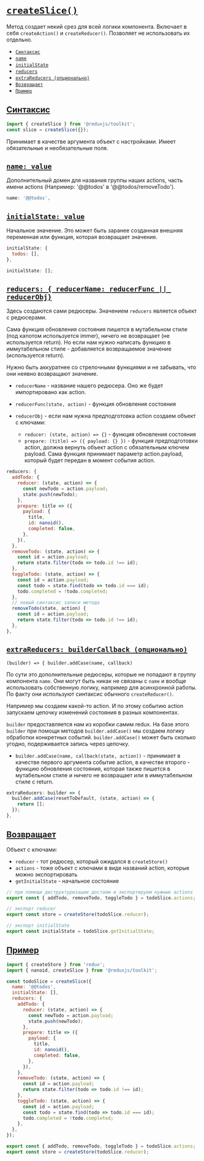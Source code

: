 # [`createSlice()`](../index.md)

Метод создает некий срез для всей логики компонента. Включает в себя `createAction()` и `createReducer()`. Позволяет не использовать их отдельно.

- [`Синтаксис`](#cинтаксис)
- [`name`](#name-value)
- [`initialState`](#initialstate-value)
- [`reducers`](#reducers--reducername-reducerfunc--reducerobj)
- [`extraReducers (опционально)`](#extrareducers-buildercallback-опционально)
- [`Возвращает`](#возвращает)
- [`Пример`](#пример)

## [Cинтаксис](#createslice)

```jsx
import { createSlice } from '@reduxjs/toolkit';
const slice = createSlice({});
```

Принимает в качестве аргумента объект с настройками. Имеет обязательные и необязательные поля.

## [`name: value`](#createslice)

Дополнительный домен для названия группы наших actions, часть имени actions (Например: '@@todos' в '@@todos/removeTodo').

```js
name: '@@todos',
```

## [`initialState: value`](#createslice)

Начальное значение. Это может быть заранее созданная внешняя переменная или функция, которая возвращает значение.

```js
initialState: {
  todos: [],
},
```

```jsx
initialState: [];
```

## [`reducers: { reducerName: reducerFunc || reducerObj}`](#createslice)

Здесь создаются сами редюсеры. Значением `reducers` является объект с редюсерами.

Сама функция обновления состояния пишется в мутабельном стиле (под капотом используется immer), ничего не возвращает (не используется return). Но если нам нужно написать функцию в иммутабельном стиле - добавляется возвращаемое значение (используется return).

Нужно быть аккуратнее со стрелочными функциями и не забывать, что они неявно возвращают значение.

- `reducerName` - название нашего редюсера. Оно же будет импортировано как action.
- `reducerFunc(state, action)` - функция обновления состояния

- `reducerObj` - если нам нужна предподготовка action создаем объект с ключами:
  - `reducer: (state, action) => {}` - функция обновления состояния
  - `prepare: (title) => ({ payload: {} })` - функция предподготовки action, должна вернуть объект action с обязательным ключем payload. Сама функция принимает параметр action.payload, который будет передан в момент события action.

```js
reducers: {
  addTodo: {
    reducer: (state, action) => {
      const newTodo = action.payload;
      state.push(newTodo);
    },
    prepare: title => ({
      payload: {
        title,
        id: nanoid(),
        completed: false,
      },
    }),
  },
  removeTodo: (state, action) => {
    const id = action.payload;
    return state.filter(todo => todo.id !== id);
  },
  toggleTodo: (state, action) => {
    const id = action.payload;
    const todo = state.find(todo => todo.id === id);
    todo.completed = !todo.completed;
  },
  // новый синтаксис записи метода
  removeTodo(state, action) {
    const id = action.payload;
    return state.filter(todo => todo.id !== id);
  },
},
```

## [`extraReducers: builderCallback (опционально)`](#createslice)

`(builder) => { builder.addCase(name, callback)`

По сути это дополнительные редюсеры, которые не попадают в группу компонента `name`. Они могут быть никак не связаны с `name` и вообще использовать собственную логику, например для асинхронной работы. По факту они используют синтаксис обычного `createReducer()`.

Например мы создаем какой-то action. И по этому событию action запускаем цепочку изменений состояния в разных компонентах.

`builder` предоставляется нам из коробки самим redux. На базе этого `builder` при помощи методов `builder.addCase()` мы создаем логику обработки конкретных событий. `builder.addCase()` может быть сколько угодно, подерживается запись через цепочку.

- `builder.addCase(name, callback(state, action))` - принимает в качестве первого аргумента событие action, в качестве второго - функцию обновления состояния, которая также пишется в мутабельном стиле и ничего не возвращает или в иммутабельном стиле с return.

```js
extraReducers: builder => {
  builder.addCase(resetToDefault, (state, action) => {
    return [];
  });
},
```

## [Возвращает](#createslice)

Объект с ключами:

- `reducer` - тот редюсер, который ожидался в `createStore()`
- `actions` - тоже объект с ключами в виде названий action, которые можно экспортировать
- `getInitialState` - начальное состояние

```js
// при помощи деструктуризации достаем и экспортируем нужные actions
export const { addTodo, removeTodo, toggleTodo } = todoSlice.actions;

// экспорт reducer
export const store = createStore(todoSlice.reducer);

// экспорт initialState
export const initialState = todoSlice.getInitialState;
```

## [Пример](#createslice)

```jsx
import { createStore } from 'redux';
import { nanoid, createSlice } from '@reduxjs/toolkit';

const todoSlice = createSlice({
  name: '@@todos',
  initialState: [],
  reducers: {
    addTodo: {
      reducer: (state, action) => {
        const newTodo = action.payload;
        state.push(newTodo);
      },
      prepare: title => ({
        payload: {
          title,
          id: nanoid(),
          completed: false,
        },
      }),
    },
    removeTodo: (state, action) => {
      const id = action.payload;
      return state.filter(todo => todo.id !== id);
    },
    toggleTodo: (state, action) => {
      const id = action.payload;
      const todo = state.find(todo => todo.id === id);
      todo.completed = !todo.completed;
    },
  },
});

export const { addTodo, removeTodo, toggleTodo } = todoSlice.actions;
export const store = createStore(todoSlice.reducer);
```
